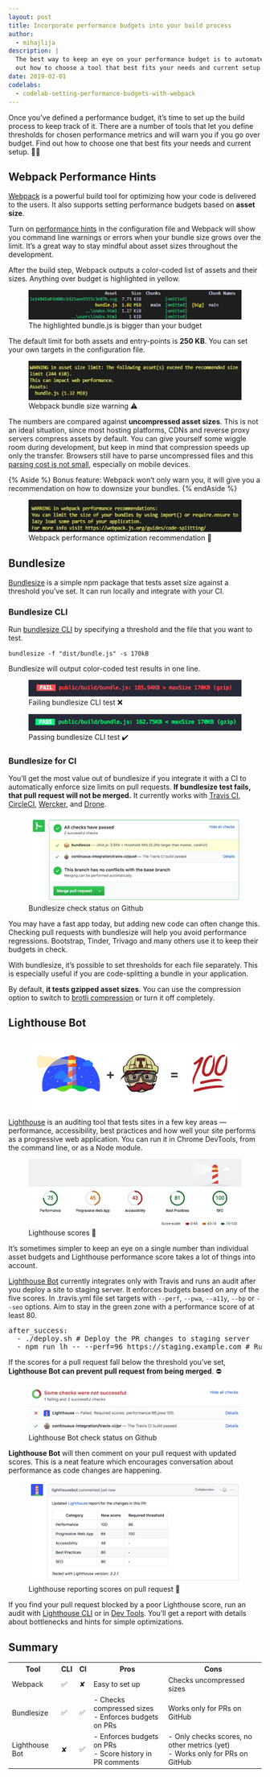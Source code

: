 ```yaml
---
layout: post
title: Incorporate performance budgets into your build process
author:
  - mihajlija
description: |
  The best way to keep an eye on your performance budget is to automate it. Find
  out how to choose a tool that best fits your needs and current setup.
date: 2019-02-01
codelabs:
  - codelab-setting-performance-budgets-with-webpack
---
```


Once you’ve defined a performance budget, it’s time to set up the build process
to keep track of it. There are a number of tools that let you define thresholds
for chosen performance metrics and will warn you if you go over budget. Find out
how to choose one that best fits your needs and current setup. 🕵️‍♀️

## Webpack Performance Hints

[Webpack](https://developers.google.com/web/fundamentals/performance/webpack/) is a powerful build tool for optimizing how your code is delivered to the users. It also supports setting performance budgets based on **asset size**.

Turn on [performance hints](https://webpack.js.org/configuration/performance/) in the configuration file and Webpack will show you command line warnings or errors when your bundle size grows over the limit. It’s a great way to stay mindful about asset sizes throughout the development.

After the build step, Webpack outputs a color-coded list of assets and their sizes. Anything over budget is highlighted in yellow.

<figure class="w-figure w-figure--center">
  <img class="w-screenshot w-screenshot--filled" src="./webpack-output.png" alt="Webpack output highlighting bundle.js">
  <figcaption class="w-figcaption">
    The highlighted bundle.js is bigger than your budget
  </figcaption>
</figure>

The default limit for both assets and entry-points is **250 KB**. You can set your own targets in the configuration file.

<figure class="w-figure w-figure--center">
  <img class="w-screenshot w-screenshot--filled" src="./webpack-warning.jpg" alt="Webpack bundle size warning">
  <figcaption class="w-figcaption">
    Webpack bundle size warning ⚠️
  </figcaption>
</figure>

The numbers are compared against **uncompressed asset sizes**. This is not an ideal situation, since most hosting platforms, CDNs and reverse proxy servers compress assets by default. You can give yourself some wiggle room during development, but keep in mind that compression speeds up only the transfer. Browsers still have to parse uncompressed files and this [parsing cost is not small](https://medium.com/@addyosmani/the-cost-of-javascript-in-2018-7d8950fbb5d4), especially on mobile devices.

{% Aside %}
Bonus feature: Webpack won’t only warn you, it will give you a recommendation
on how to downsize your bundles.
{% endAside %}

<figure class="w-figure w-figure--center">
  <img class="w-screenshot w-screenshot--filled" src="./webpack-recommendation.jpg" alt="Webpack performance optimization recommendation">
  <figcaption class="w-figcaption">
    Webpack performance optimization recommendation 💁
  </figcaption>
</figure>

## Bundlesize

[Bundlesize](https://github.com/siddharthkp/bundlesize) is a simple npm package that tests asset size against a threshold you’ve set. It can run locally and integrate with your CI.

### Bundlesize CLI

Run [bundlesize CLI](https://github.com/siddharthkp/bundlesize#cli) by specifying a threshold and the file that you want to test.

```
bundlesize -f "dist/bundle.js" -s 170kB
```

Bundlesize will output color-coded test results in one line.

<figure class="w-figure w-figure--center">
  <img class="w-screenshot w-screenshot--filled" src="./bundlesize-fail.png" alt="Failing bundlesize CLI test">
  <figcaption class="w-figcaption">
    Failing bundlesize CLI test ❌
  </figcaption>
</figure>

<figure class="w-figure w-figure--center">
  <img class="w-screenshot w-screenshot--filled" src="./bundlesize-pass.png" alt="Passing bundlesize CLI test">
  <figcaption class="w-figcaption">
    Passing bundlesize CLI test ✔️
  </figcaption>
</figure>

### Bundlesize for CI

You’ll get the most value out of bundlesize if you integrate it with a CI to automatically enforce size limits on pull requests. **If bundlesize test fails, that pull request will not be merged.** It currently works with [Travis CI](https://travis-ci.org/), [CircleCI](https://circleci.com/), [Wercker](http://www.wercker.com/), and [Drone](http://readme.drone.io/).

<figure class="w-figure">
  <img class="screenshot" src="./bundlesize-status.jpg" alt="Bundlesize check status on Github">
  <figcaption class="w-figcaption">
    Bundlesize check status on Github 
  </figcaption>
</figure>

You may have a fast app today, but adding new code can often change this. Checking pull requests with bundlesize will help you avoid performance regressions. Bootstrap, Tinder, Trivago and many others use it to keep their budgets in check.

With bundlesize, it’s possible to set thresholds for each file separately. This is especially useful if you are code-splitting a bundle in your application.

By default, **it tests gzipped asset sizes**. You can use the compression option to switch to [brotli compression](https://css-tricks.com/brotli-static-compression/) or turn it off completely.

## Lighthouse Bot

<figure class="w-figure">
  <img src="./lighthouse-travis.png" alt="Lighthouse Bot">
  <figcaption class="w-figcaption">
  </figcaption>
</figure>

[Lighthouse](https://developers.google.com/web/tools/lighthouse/) is an auditing tool that tests sites in a few key areas — performance, accessibility, best practices and how well your site performs as a progressive web application. You can run it in Chrome DevTools, from the command line, or as a Node module.

<figure class="w-figure">
  <img class="screenshot" src="./lighthouse-scores.jpg" alt="Lighthouse scores 💯">
  <figcaption class="w-figcaption">
    Lighthouse scores 💯 
  </figcaption>
</figure>

It’s sometimes simpler to keep an eye on a single number than individual asset budgets and Lighthouse performance score takes a lot of things into account.

[Lighthouse Bot](https://github.com/ebidel/lighthouse-ci) currently integrates only with Travis and runs an audit after you deploy a site to staging server. It enforces budgets based on any of the five scores. In .travis.yml file set targets with `--perf`, `--pwa`, `--a11y`, `--bp` or `--seo` options. Aim to stay in the green zone with a performance score of at least 80.

<pre class="prettyprint">
after_success:
  - ./deploy.sh # Deploy the PR changes to staging server
  - npm run lh -- --perf=96 https://staging.example.com # Run Lighthouse test
</pre>

If the scores for a pull request fall below the threshold you’ve set, **Lighthouse Bot can prevent pull request from being merged**. ⛔

<figure class="w-figure">
  <img class="screenshot" src="./lighthouse-check.png" alt="Lighthouse Bot check status on Github">
  <figcaption class="w-figcaption">
    Lighthouse Bot check status on Github  
  </figcaption>
</figure>

**Lighthouse Bot** will then comment on your pull request with updated scores. This is a neat feature which encourages conversation about performance as code changes are happening.

<figure class="w-figure">
  <img src="./lighthouse-bot.png" alt="Lighthouse reporting scores on pull request">
  <figcaption class="w-figcaption">
    Lighthouse reporting scores on pull request 💬 
  </figcaption>
</figure>

If you find your pull request blocked by a poor Lighthouse score, run an audit with [Lighthouse CLI](https://developers.google.com/web/tools/lighthouse/#cli) or in [Dev Tools](https://developers.google.com/web/tools/lighthouse/#devtools). You’ll get a report with details about bottlenecks and hints for simple optimizations.

## Summary

<div class="w-table-wrapper">
  <table>
    <tr>
      <th>Tool</th>
      <th>CLI</th>
      <th>CI</th>
      <th>Pros</th>
      <th>Cons</th>
    </tr>
    <tr>
      <td>Webpack</td>
      <td>✅</td>
      <td>✘</td>
      <td>Easy to set up</td>
      <td>Checks uncompressed sizes </td>
    </tr>
    <tr>
      <td>Bundlesize</td>
      <td>✅</td>
      <td>✅</td>
      <td>
          - Checks compressed sizes<br>
          - Enforces budgets on PRs
      </td>
      <td>Works only for PRs on GitHub</td>
    </tr>
    <tr>
      <td>Lighthouse Bot</td>
      <td>✘</td>
      <td>✅</td>
      <td>
          - Enforces budgets on PRs<br>
          - Score history in PR comments
      </td>
      <td>
          - Only checks scores, no other metrics (yet)<br>
          - Works only for PRs on GitHub
      </td>
    </tr>
  </table>
</div>
